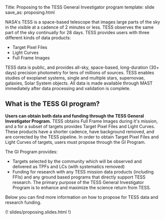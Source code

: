 Title: Proposing to the TESS General Investigator program
template: slide
save_as: proposing.html

NASA's TESS is a space-based telescope that images large parts of the sky in the visible at a cadence of 2 minutes or less. TESS observes the same part of the sky continually for 28 days. TESS provides users with three different kinds of data products: 
* Target Pixel Files
* Light Curves
* Full Frame Images

TESS data is public, and provides all-sky, space-based, long-duration (30+ days) precision photometry for tens of millions of sources. TESS enables studies of exoplanet systems, single and multiple stars, supernovae, galaxies, Solar System objects.  All data is made available through MAST immediately after data processing and validation is complete.

## What is the TESS GI program?

**Users can obtain both data and funding through the TESS General Investigator Program.** TESS obtains Full Frame Images during it's mission, and a for a subset of targets provides Target Pixel Files and Light Curves. These products have a shorter cadence, have background removed, and are corrected by the TESS pipeline. In order to obtain Target Pixel Files and Light Curves of targets, users must propose through the GI Program.

The GI Program provides:

* Targets selected by the community which will be observed and delivered as TPFs and LCs (with systematics removed)
* Funding for research with any TESS mission data products (including FFIs) and any ground based programs that directly support TESS research. 
The primary purpose of the TESS General Investigator Program is to enhance and maximize the science return from TESS.

Below you can find more information on how to propose for TESS data and research funding.

{! slides/proposing.slides.html !}
